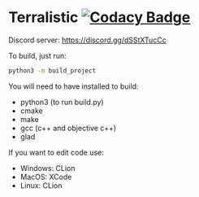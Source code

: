 # Terralistic [![Codacy Badge](https://app.codacy.com/project/badge/Grade/e351ded73fe64d2f9ce9f6dc1807a019)](https://www.codacy.com/gh/Zorz42/Terralistic/dashboard?utm_source=github.com&amp;utm_medium=referral&amp;utm_content=Zorz42/Terralistic&amp;utm_campaign=Badge_Grade)

Discord server: https://discord.gg/dSStXTucCc

To build, just run:

```bash
python3 -m build_project
```

You will need to have installed to build:
-   python3 (to run build.py)
-   cmake
-   make
-   gcc (c++ and objective c++)
-   glad

If you want to edit code use:
-   Windows: CLion
-   MacOS: XCode
-   Linux: CLion

